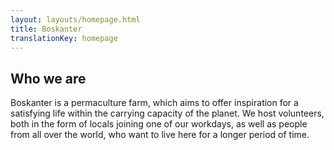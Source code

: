 ```yaml
---
layout: layouts/homepage.html
title: Boskanter
translationKey: homepage
---
```

<div class="box"> 

## Who we are

Boskanter is a permaculture farm, which aims to offer inspiration for a satisfying life within the carrying capacity of the planet. We host volunteers, both in the form of locals joining one of our workdays, as well as people from all over the world, who want to live here for a longer period of time.

</div>